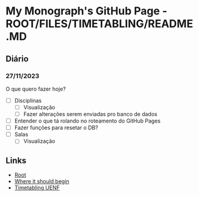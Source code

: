 # My Monograph's GitHub Page - ROOT/FILES/TIMETABLING/README.MD

## Diário

### 27/11/2023

O que quero fazer hoje?

- [ ] Disciplinas
  - [ ] Visualização
  - [ ] Fazer alterações serem enviadas pro banco de dados
- [ ] Entender o que tá rolando no roteamento do GitHub Pages
- [ ] Fazer funções para resetar o DB?
- [ ] Salas
  - [ ] Visualização

## Links

- [Root][base-link]
- [Where it should begin][Pages-link]
- [Timetabling UENF][timetabling-uenf-link]

[base-link]: https://jvfd3.github.io/
[Pages-link]: https://jvfd3.github.io/Files/Pages/
[timetabling-uenf-link]: https://jvfd3.github.io/timetabling-UENF/
